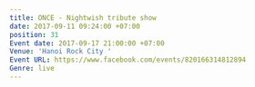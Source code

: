 ```yaml
---
title: ONCE - Nightwish tribute show
date: 2017-09-11 09:24:00 +07:00
position: 31
Event date: 2017-09-17 21:00:00 +07:00
Venue: 'Hanoi Rock City '
Event URL: https://www.facebook.com/events/820166314812894
Genre: live
---
```


